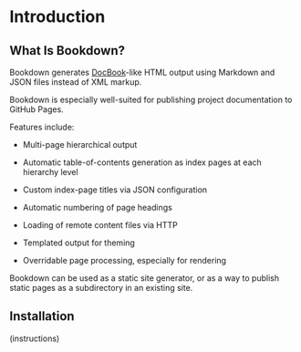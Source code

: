 # Introduction

## What Is Bookdown?

Bookdown generates [DocBook](http://docbook.org)-like HTML output using Markdown and JSON files instead of XML markup.

Bookdown is especially well-suited for publishing project documentation to GitHub Pages.

Features include:

- Multi-page hierarchical output

- Automatic table-of-contents generation as index pages at each hierarchy level

- Custom index-page titles via JSON configuration

- Automatic numbering of page headings

- Loading of remote content files via HTTP

- Templated output for theming

- Overridable page processing, especially for rendering

Bookdown can be used as a static site generator, or as a way to publish static pages as a subdirectory in an existing site.

## Installation

(instructions)
